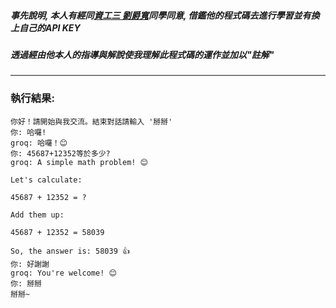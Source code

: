 ##### 事先說明, 本人有經同[資工三 劉爵寬](https://github.com/jackuio440/ai/blob/master/HW/03.py)同學同意, 借鑑他的程式碼去進行學習並有換上自己的API KEY
##### 透過經由他本人的指導與解說使我理解此程式碼的運作並加以"註解"
---
### 執行結果:
```
你好！請開始與我交流。結束對話請輸入 '掰掰' 
你: 哈囉!
groq: 哈囉！😊
你: 45687+12352等於多少?
groq: A simple math problem! 😊

Let's calculate:

45687 + 12352 = ?

Add them up:

45687 + 12352 = 58039

So, the answer is: 58039 👍
你: 好謝謝
groq: You're welcome! 😊
你: 掰掰
掰掰~
```

